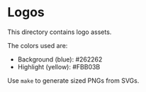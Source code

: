 # Logos

This directory contains logo assets.

The colors used are:

 * Background (blue): #262262
 * Highlight (yellow): #FBB03B

Use `make` to generate sized PNGs from SVGs.
